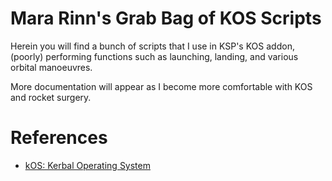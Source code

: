 # Mara Rinn's Grab Bag of KOS Scripts

Herein you will find a bunch of scripts that I use in KSP's KOS addon, (poorly) performing functions such as launching, landing, and various orbital manoeuvres.

More documentation will appear as I become more comfortable with KOS and rocket surgery.

# References

 + [kOS: Kerbal Operating System](https://ksp-kos.github.io/KOS/)
